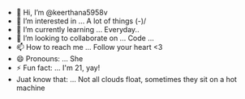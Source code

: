- 👋 Hi, I’m @keerthana5958v
- 👀 I’m interested in ... A lot of things \(*-*)/
- 🌱 I’m currently learning ... Everyday..
- 💞️ I’m looking to collaborate on ... Code ...
- 📫 How to reach me ... Follow your heart <3
- 😄 Pronouns: ... She
- ⚡ Fun fact: ... I'm 21, yay!
- Juat know that: ... Not all clouds float, sometimes they sit on a hot machine

<!---
keerthana5958v/keerthana5958v is a ✨ special ✨ repository because its `README.md` (this file) appears on your GitHub profile.
You can click the Preview link to take a look at your changes.
--->
